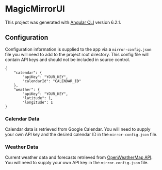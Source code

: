 # MagicMirrorUI

This project was generated with [Angular CLI](https://github.com/angular/angular-cli) version 6.2.1.

## Configuration

Configuration information is supplied to the app via a `mirror-config.json` file you will need to add to the project root directory. This config file will contain API keys and should not be included in source control.

```
{
    "calendar": {
        "apiKey": "YOUR_KEY",
        "calendarId": "CALENDAR_ID"
    },
    "weather": {
        "apiKey": "YOUR_KEY",
        "latitude": 1,
        "longitude": 1
}
```

### Calendar Data

Calendar data is retrieved from Google Calendar. You will need to supply your own API key and the desired calendar ID in the `mirror-config.json` file.

### Weather Data

Current weather data and forecasts retrieved from [OpenWeatherMap API](https://openweathermap.org/api). You will need to supply your own API key in the `mirror-config.json` file.

